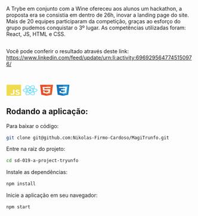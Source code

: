 A Trybe em conjunto com a Wine ofereceu aos alunos um hackathon, a proposta era se consistia em dentro de 26h, inovar a landing page do site.
Mais de 20 equipes participaram da competição, graças ao esforço do grupo pudemos conquistar o 3º lugar.
As competências utilizadas foram: React, JS, HTML e CSS.

##
 
Você pode conferir o resultado através deste link: https://www.linkedin.com/feed/update/urn:li:activity:6969295647745150976/

##

<div style="display: inline_block"><br>
  <img align="center" alt="Niko-Js" height="30" width="40" src="https://raw.githubusercontent.com/devicons/devicon/master/icons/javascript/javascript-plain.svg">
  <img align="center" alt="Niko-React" height="30" width="40" src="https://raw.githubusercontent.com/devicons/devicon/master/icons/react/react-original.svg">
  <img align="center" alt="Niko-HTML" height="30" width="40" src="https://raw.githubusercontent.com/devicons/devicon/master/icons/html5/html5-original.svg">
  <img align="center" alt="Niko-CSS" height="30" width="40" src="https://raw.githubusercontent.com/devicons/devicon/master/icons/css3/css3-original.svg">
</div>

##

## Rodando a aplicação:


Para baixar o código:

```bash
git clone git@github.com:Nikolas-Firmo-Cardoso/MagiTrunfo.git
```

Entre na raiz do projeto:

```bash
cd sd-019-a-project-tryunfo
```

Instale as dependências:

```bash
npm install
```

Inicie a aplicação em seu navegador:

```bash
npm start
```
